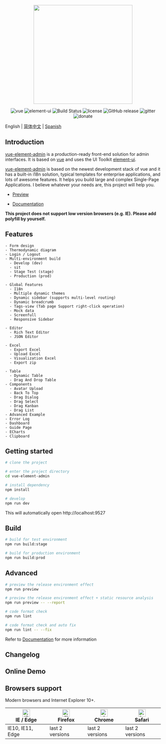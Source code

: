<p align="center">
  <img width="320" src="https://gimg2.baidu.com/image_search/src=http%3A%2F%2F5b0988e595225.cdn.sohucs.com%2Fq_70%2Cc_zoom%2Cw_640%2Fimages%2F20180622%2Ff16fcd0b55454535be73cc603d50dbdd.jpeg&refer=http%3A%2F%2F5b0988e595225.cdn.sohucs.com&app=2002&size=f9999,10000&q=a80&n=0&g=0n&fmt=jpeg?sec=1626334644&t=9e27d0c7729f5b900079310335d22df0">
</p>

<p align="center">
    <img src="https://img.shields.io/badge/vue-2.6.10-brightgreen.svg" alt="vue">
  </a>
    <img src="https://img.shields.io/badge/element--ui-2.7.0-brightgreen.svg" alt="element-ui">
  </a>
    <img src="https://travis-ci.org/PanJiaChen/vue-element-admin.svg?branch=master" alt="Build Status">
  </a>
    <img src="https://img.shields.io/github/license/mashape/apistatus.svg" alt="license">
  </a>
    <img src="https://img.shields.io/github/release/PanJiaChen/vue-element-admin.svg" alt="GitHub release">
  </a>
    <img src="https://badges.gitter.im/Join%20Chat.svg" alt="gitter">
  </a>
    <img src="https://img.shields.io/badge/%24-donate-ff69b4.svg" alt="donate">
  </a>
</p>

English | [简体中文](./README.zh-CN.md)  | [Spanish](./README.es.md)

## Introduction

[vue-element-admin](https://kjd1000000.github.io/) is a production-ready front-end solution for admin interfaces. It is based on [vue](https://github.com/vuejs/vue) and uses the UI Toolkit [element-ui](https://github.com/ElemeFE/element).

[vue-element-admin](https://kjd1000000.github.io/) is based on the newest development stack of vue and it has a built-in i18n solution, typical templates for enterprise applications, and lots of awesome features. It helps you build large and complex Single-Page Applications. I believe whatever your needs are, this project will help you.

- [Preview](https://kjd1000000.github.io/)

- [Documentation](https://kjd1000000.github.io/-site/)





**This project does not support low version browsers (e.g. IE). Please add polyfill by yourself.**


<p align="center">
  <!-- <img width="900" src="https://wpimg.wallstcn.com/a5894c1b-f6af-456e-82df-1151da0839bf.png"> -->
</p>


## Features

```
- Form design
- Thermodynamic diagram
- Login / Logout
- Multi-environment build
  - Develop (dev)
  - sit
  - Stage Test (stage)
  - Production (prod)

- Global Features
  - I18n
  - Multiple dynamic themes
  - Dynamic sidebar (supports multi-level routing)
  - Dynamic breadcrumb
  - Tags-view (Tab page Support right-click operation)
  - Mock data
  - Screenfull
  - Responsive Sidebar

- Editor
  - Rich Text Editor
  - JSON Editor

- Excel
  - Export Excel
  - Upload Excel
  - Visualization Excel
  - Export zip

- Table
  - Dynamic Table
  - Drag And Drop Table
- Components
  - Avatar Upload
  - Back To Top
  - Drag Dialog
  - Drag Select
  - Drag Kanban
  - Drag List
- Advanced Example
- Error Log
- Dashboard
- Guide Page
- ECharts
- Clipboard
```

## Getting started

```bash
# clone the project

# enter the project directory
cd vue-element-admin

# install dependency
npm install

# develop
npm run dev
```

This will automatically open http://localhost:9527

## Build

```bash
# build for test environment
npm run build:stage

# build for production environment
npm run build:prod
```

## Advanced

```bash
# preview the release environment effect
npm run preview

# preview the release environment effect + static resource analysis
npm run preview -- --report

# code format check
npm run lint

# code format check and auto fix
npm run lint -- --fix
```

Refer to [Documentation](https://kjd1000000.github.io/-site/guide/essentials/deploy.html) for more information

## Changelog


## Online Demo





## Browsers support

Modern browsers and Internet Explorer 10+.

| [<img src="https://raw.githubusercontent.com/alrra/browser-logos/master/src/edge/edge_48x48.png" alt="IE / Edge" width="24px" height="24px" />](https://godban.github.io/browsers-support-badges/)</br>IE / Edge | [<img src="https://raw.githubusercontent.com/alrra/browser-logos/master/src/firefox/firefox_48x48.png" alt="Firefox" width="24px" height="24px" />](https://godban.github.io/browsers-support-badges/)</br>Firefox | [<img src="https://raw.githubusercontent.com/alrra/browser-logos/master/src/chrome/chrome_48x48.png" alt="Chrome" width="24px" height="24px" />](https://godban.github.io/browsers-support-badges/)</br>Chrome | [<img src="https://raw.githubusercontent.com/alrra/browser-logos/master/src/safari/safari_48x48.png" alt="Safari" width="24px" height="24px" />](https://godban.github.io/browsers-support-badges/)</br>Safari |
| --------- | --------- | --------- | --------- |
| IE10, IE11, Edge | last 2 versions | last 2 versions | last 2 versions |


